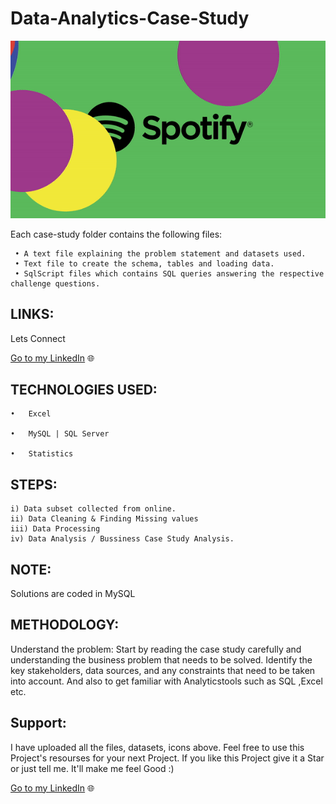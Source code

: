 # Data-Analytics-Case-Study
    
![Alt Text](Spotify.gif)
 
    







 

Each case-study folder contains the following files:

     • A text file explaining the problem statement and datasets used.
     • Text file to create the schema, tables and loading data.
     • SqlScript files which contains SQL queries answering the respective challenge questions.
     
                    

## LINKS: 

Lets Connect

[Go to my LinkedIn](https://www.linkedin.com/in/nitesh-gautam-2a7a87209/) 🌐
 


## TECHNOLOGIES USED:

    •	Excel

    •	MySQL | SQL Server

    •	Statistics
    
   ## STEPS:

    i) Data subset collected from online.
    ii) Data Cleaning & Finding Missing values
    iii) Data Processing 
    iv) Data Analysis / Bussiness Case Study Analysis.

    

## NOTE:   
   Solutions are coded in MySQL

     


## METHODOLOGY:
 
Understand the problem: Start by reading the case study carefully and understanding the business problem that needs to be solved. Identify the key stakeholders, data sources, and any constraints that need to be taken into account. And also to get familiar with Analyticstools such as SQL ,Excel etc.


 ## Support:

I have uploaded all the files, datasets, icons above. Feel free to use this Project's resourses for your next Project. If you like this Project give it a Star or just tell me. It'll make me feel Good :)

[Go to my LinkedIn](https://www.linkedin.com/in/nitesh-gautam-2a7a87209/) 🌐
    
